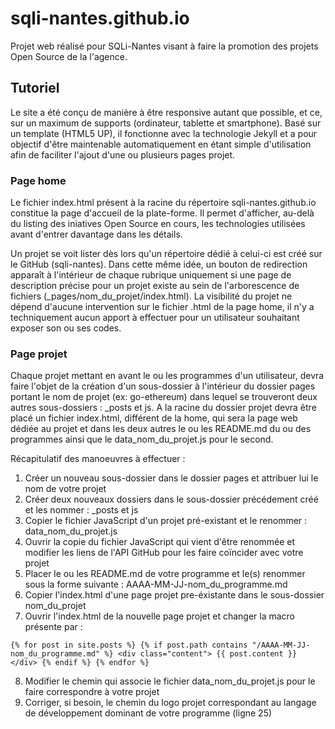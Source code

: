 # sqli-nantes.github.io

Projet web réalisé pour SQLi-Nantes visant à faire la promotion des projets Open Source de la l'agence.

## Tutoriel

Le site a été conçu de manière à être responsive autant que possible, et ce, sur un maximum de supports (ordinateur, tablette et smartphone). Basé sur un template (HTML5 UP), il fonctionne avec la technologie Jekyll et a pour objectif d'être maintenable automatiquement en étant simple d'utilisation afin de faciliter l'ajout d'une ou plusieurs pages projet.

### Page home

Le fichier index.html présent à la racine du répertoire sqli-nantes.github.io constitue la page d'accueil de la plate-forme. Il permet d'afficher, au-delà du listing des iniatives Open Source en cours, les technologies utilisées avant d'entrer davantage dans les détails.

Un projet se voit lister dès lors qu'un répertoire dédié à celui-ci est créé sur le GitHub (sqli-nantes). Dans cette même idée, un bouton de redirection apparaît à l'intérieur de chaque rubrique uniquement si une page de description précise pour un projet existe au sein de l'arborescence de fichiers (_pages/nom_du_projet/index.html).
La visibilité du projet ne dépend d'aucune intervention sur le fichier .html de la page home, il n'y a techniquement aucun apport à effectuer pour un utilisateur souhaitant exposer son ou ses codes.

### Page projet

Chaque projet mettant en avant le ou les programmes d'un utilisateur, devra faire l'objet de la création d'un sous-dossier à l'intérieur du dossier pages portant le nom de projet (ex: go-ethereum) dans lequel se trouveront deux autres sous-dossiers : _posts et js.
A la racine du dossier projet devra être placé un fichier index.html, différent de la home, qui sera la page web dédiée au projet et dans les deux autres le ou les README.md du ou des programmes ainsi que le data_nom_du_projet.js pour le second.

Récapitulatif des manoeuvres à effectuer :
1. Créer un nouveau sous-dossier dans le dossier pages et attribuer lui le nom de votre projet
2. Créer deux nouveaux dossiers dans le sous-dossier précédement créé et les nommer : _posts et js
3. Copier le fichier JavaScript d'un projet pré-existant et le renommer : data_nom_du_projet.js
4. Ouvrir la copie du fichier JavaScript qui vient d'être renommée et modifier les liens de l'API GitHub pour les faire coïncider avec votre projet
5. Placer le ou les README.md de votre programme et le(s) renommer sous la forme suivante : AAAA-MM-JJ-nom_du_programme.md
6. Copier l'index.html d'une page projet pre-éxistante dans le sous-dossier nom_du_projet
7. Ouvrir l'index.html de la nouvelle page projet et changer la macro présente par :

`{% for post in site.posts %} {% if post.path contains "/AAAA-MM-JJ-nom_du_programme.md" %} <div class="content"> {{ post.content }} </div> {% endif %} {% endfor %}`

8. Modifier le chemin qui associe le fichier data_nom_du_projet.js pour le faire correspondre à votre projet
9. Corriger, si besoin, le chemin du logo projet correspondant au langage de développement dominant de votre programme (ligne 25)
